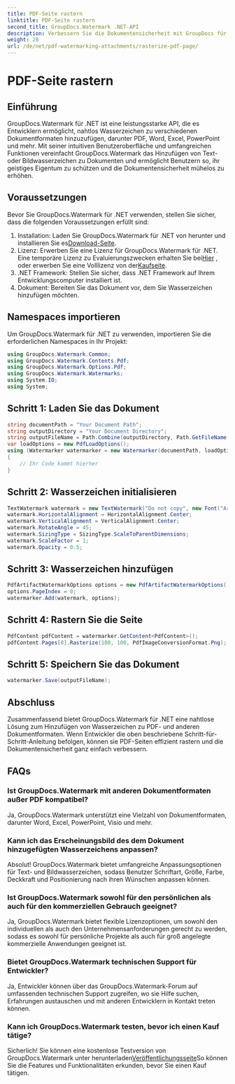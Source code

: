 ```yaml
---
title: PDF-Seite rastern
linktitle: PDF-Seite rastern
second_title: GroupDocs.Watermark .NET-API
description: Verbessern Sie die Dokumentensicherheit mit GroupDocs für .NET. Fügen Sie Wasserzeichen nahtlos zu PDF und anderen Formaten hinzu.
weight: 28
url: /de/net/pdf-watermarking-attachments/rasterize-pdf-page/
---
```


# PDF-Seite rastern

## Einführung
GroupDocs.Watermark für .NET ist eine leistungsstarke API, die es Entwicklern ermöglicht, nahtlos Wasserzeichen zu verschiedenen Dokumentformaten hinzuzufügen, darunter PDF, Word, Excel, PowerPoint und mehr. Mit seiner intuitiven Benutzeroberfläche und umfangreichen Funktionen vereinfacht GroupDocs.Watermark das Hinzufügen von Text- oder Bildwasserzeichen zu Dokumenten und ermöglicht Benutzern so, ihr geistiges Eigentum zu schützen und die Dokumentensicherheit mühelos zu erhöhen.
## Voraussetzungen
Bevor Sie GroupDocs.Watermark für .NET verwenden, stellen Sie sicher, dass die folgenden Voraussetzungen erfüllt sind:
1. Installation: Laden Sie GroupDocs.Watermark für .NET von herunter und installieren Sie es[Download-Seite](https://releases.groupdocs.com/Watermark/net/).
2.  Lizenz: Erwerben Sie eine Lizenz für GroupDocs.Watermark für .NET. Eine temporäre Lizenz zu Evaluierungszwecken erhalten Sie bei[Hier](https://purchase.groupdocs.com/temporary-license/) , oder erwerben Sie eine Volllizenz von der[Kaufseite](https://purchase.groupdocs.com/buy).
3. .NET Framework: Stellen Sie sicher, dass .NET Framework auf Ihrem Entwicklungscomputer installiert ist.
4. Dokument: Bereiten Sie das Dokument vor, dem Sie Wasserzeichen hinzufügen möchten.

## Namespaces importieren
Um GroupDocs.Watermark für .NET zu verwenden, importieren Sie die erforderlichen Namespaces in Ihr Projekt:
```csharp
using GroupDocs.Watermark.Common;
using GroupDocs.Watermark.Contents.Pdf;
using GroupDocs.Watermark.Options.Pdf;
using GroupDocs.Watermark.Watermarks;
using System.IO;
using System;
```
## Schritt 1: Laden Sie das Dokument
```csharp
string documentPath = "Your Document Path";
string outputDirectory = "Your Document Directory";
string outputFileName = Path.Combine(outputDirectory, Path.GetFileName(documentPath));
var loadOptions = new PdfLoadOptions();
using (Watermarker watermarker = new Watermarker(documentPath, loadOptions))
{
    // Ihr Code kommt hierher
}
```
## Schritt 2: Wasserzeichen initialisieren
```csharp
TextWatermark watermark = new TextWatermark("Do not copy", new Font("Arial", 8));
watermark.HorizontalAlignment = HorizontalAlignment.Center;
watermark.VerticalAlignment = VerticalAlignment.Center;
watermark.RotateAngle = 45;
watermark.SizingType = SizingType.ScaleToParentDimensions;
watermark.ScaleFactor = 1;
watermark.Opacity = 0.5;
```
## Schritt 3: Wasserzeichen hinzufügen
```csharp
PdfArtifactWatermarkOptions options = new PdfArtifactWatermarkOptions();
options.PageIndex = 0;
watermarker.Add(watermark, options);
```
## Schritt 4: Rastern Sie die Seite
```csharp
PdfContent pdfContent = watermarker.GetContent<PdfContent>();
pdfContent.Pages[0].Rasterize(100, 100, PdfImageConversionFormat.Png);
```
## Schritt 5: Speichern Sie das Dokument
```csharp
watermarker.Save(outputFileName);
```

## Abschluss
Zusammenfassend bietet GroupDocs.Watermark für .NET eine nahtlose Lösung zum Hinzufügen von Wasserzeichen zu PDF- und anderen Dokumentformaten. Wenn Entwickler die oben beschriebene Schritt-für-Schritt-Anleitung befolgen, können sie PDF-Seiten effizient rastern und die Dokumentensicherheit ganz einfach verbessern.
## FAQs
### Ist GroupDocs.Watermark mit anderen Dokumentformaten außer PDF kompatibel?
Ja, GroupDocs.Watermark unterstützt eine Vielzahl von Dokumentformaten, darunter Word, Excel, PowerPoint, Visio und mehr.
### Kann ich das Erscheinungsbild des dem Dokument hinzugefügten Wasserzeichens anpassen?
Absolut! GroupDocs.Watermark bietet umfangreiche Anpassungsoptionen für Text- und Bildwasserzeichen, sodass Benutzer Schriftart, Größe, Farbe, Deckkraft und Positionierung nach ihren Wünschen anpassen können.
### Ist GroupDocs.Watermark sowohl für den persönlichen als auch für den kommerziellen Gebrauch geeignet?
Ja, GroupDocs.Watermark bietet flexible Lizenzoptionen, um sowohl den individuellen als auch den Unternehmensanforderungen gerecht zu werden, sodass es sowohl für persönliche Projekte als auch für groß angelegte kommerzielle Anwendungen geeignet ist.
### Bietet GroupDocs.Watermark technischen Support für Entwickler?
Ja, Entwickler können über das GroupDocs.Watermark-Forum auf umfassenden technischen Support zugreifen, wo sie Hilfe suchen, Erfahrungen austauschen und mit anderen Entwicklern in Kontakt treten können.
### Kann ich GroupDocs.Watermark testen, bevor ich einen Kauf tätige?
Sicherlich! Sie können eine kostenlose Testversion von GroupDocs.Watermark unter herunterladen[Veröffentlichungsseite](https://releases.groupdocs.com/)So können Sie die Features und Funktionalitäten erkunden, bevor Sie einen Kauf tätigen.